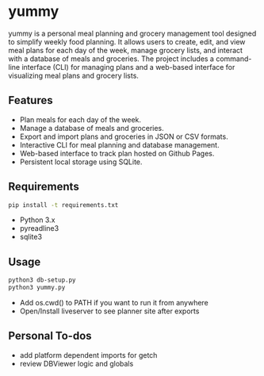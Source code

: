 # yummy

yummy is a personal meal planning and grocery management tool designed to simplify weekly food planning. It allows users to create, edit, and view meal plans for each day of the week, manage grocery lists, and interact with a database of meals and groceries. The project includes a command-line interface (CLI) for managing plans and a web-based interface for visualizing meal plans and grocery lists.

## Features

- Plan meals for each day of the week.
- Manage a database of meals and groceries.
- Export and import plans and groceries in JSON or CSV formats.
- Interactive CLI for meal planning and database management.
- Web-based interface to track plan hosted on Github Pages.
- Persistent local storage using SQLite.

## Requirements

```bash
pip install -t requirements.txt
```

- Python 3.x
- pyreadline3
- sqlite3

## Usage

```bash
python3 db-setup.py
python3 yummy.py
```

- Add os.cwd() to PATH if you want to run it from anywhere
- Open/Install liveserver to see planner site after exports

## Personal To-dos

- add platform dependent imports for getch
- review DBViewer logic and globals